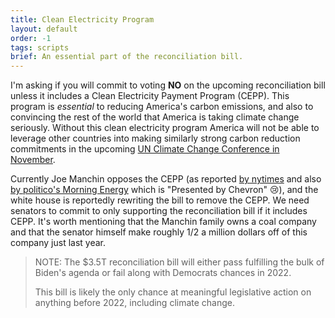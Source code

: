 ```yaml
---
title: Clean Electricity Program
layout: default
order: -1
tags: scripts
brief: An essential part of the reconciliation bill.
---
```


I'm asking if you will commit to voting **NO** on the upcoming
reconciliation bill unless it includes a Clean Electricity Payment
Program (CEPP).  This program is *essential* to reducing America's
carbon emissions, and also to convincing the rest of the world that
America is taking climate change seriously.  Without this clean
electricity program America will not be able to leverage other
countries into making similarly strong carbon reduction commitments in
the upcoming [UN Climate Change Conference in November][].

Currently Joe Manchin opposes the CEPP (as reported [by nytimes][] and
also [by politico's Morning Energy][] which is "Presented by Chevron"
😢), and the white house is reportedly rewriting the bill to remove
the CEPP.  We need senators to commit to only supporting the
reconciliation bill if it includes CEPP.  It's worth mentioning that
the Manchin family owns a coal company and that the senator himself
make roughly 1/2 a million dollars off of this company just last year.

> NOTE: The $3.5T reconciliation bill will either pass fulfilling the
> bulk of Biden's agenda or fail along with Democrats chances in 2022.
>
> This bill is likely the only chance at meaningful legislative action
> on anything before 2022, including climate change.

[UN Climate Change Conference in November]: https://unfccc.int/process-and-meetings/conferences/glasgow-climate-change-conference
[by nytimes]: https://www.nytimes.com/2021/10/15/climate/biden-clean-energy-manchin.html
[by politico's Morning Energy]: https://www.politico.com/newsletters/morning-energy/2021/10/18/will-the-cepp-make-it-798264
